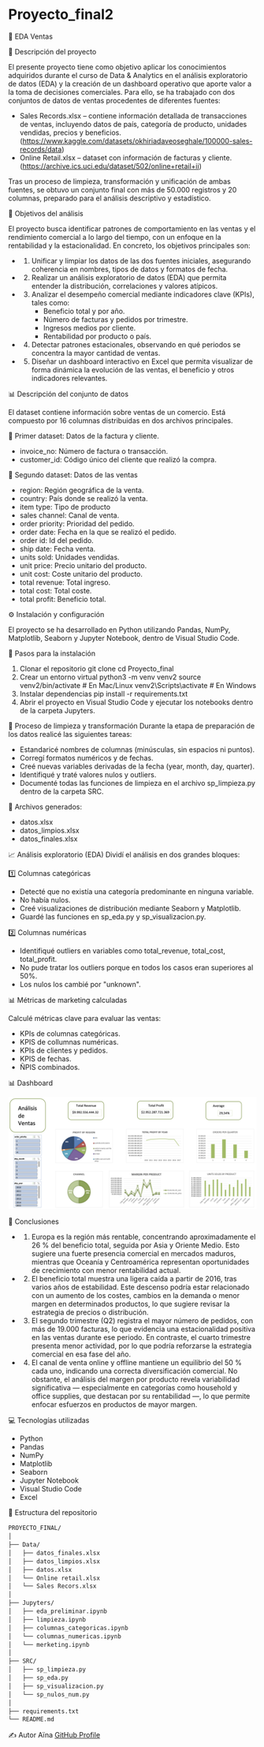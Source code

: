 # Proyecto_final2
🏦 EDA Ventas

📘 Descripción del proyecto

El presente proyecto tiene como objetivo aplicar los conocimientos adquiridos durante el curso de Data & Analytics en el análisis exploratorio de datos (EDA) y la creación de un dashboard operativo que aporte valor a la toma de decisiones comerciales.
Para ello, se ha trabajado con dos conjuntos de datos de ventas procedentes de diferentes fuentes:
- Sales Records.xlsx – contiene información detallada de transacciones de ventas, incluyendo datos de país, categoría de producto, unidades vendidas, precios y beneficios. (https://www.kaggle.com/datasets/okhiriadaveoseghale/100000-sales-records/data)
- Online Retail.xlsx – dataset con información de facturas y cliente. (https://archive.ics.uci.edu/dataset/502/online+retail+ii)

Tras un proceso de limpieza, transformación y unificación de ambas fuentes, se obtuvo un conjunto final con más de 50.000 registros y 20 columnas, preparado para el análisis descriptivo y estadístico.

🎯 Objetivos del análisis

El proyecto busca identificar patrones de comportamiento en las ventas y el rendimiento comercial a lo largo del tiempo, con un enfoque en la rentabilidad y la estacionalidad.
En concreto, los objetivos principales son:
- 1. Unificar y limpiar los datos de las dos fuentes iniciales, asegurando coherencia en nombres, tipos de datos y formatos de fecha.
- 2. Realizar un análisis exploratorio de datos (EDA) que permita entender la distribución, correlaciones y valores atípicos.
- 3. Analizar el desempeño comercial mediante indicadores clave (KPIs), tales como:
      - Beneficio total y por año.
      - Número de facturas y pedidos por trimestre.
      - Ingresos medios por cliente.
      - Rentabilidad por producto o país.
- 4. Detectar patrones estacionales, observando en qué periodos se concentra la mayor cantidad de ventas.
- 5. Diseñar un dashboard interactivo en Excel que permita visualizar de forma dinámica la evolución de las ventas, el beneficio y otros indicadores relevantes.

📊 Descripción del conjunto de datos

El dataset contiene información sobre ventas de un comercio. Está compuesto por 16 columnas distribuidas en dos archivos principales.

🧩 Primer dataset: Datos de la factura y cliente.

- invoice_no: Número de factura o transacción. 
- customer_id: Código único del cliente que realizó la compra.

👥 Segundo dataset: Datos de las ventas

- region: Región geográfica de la venta.
- country: País donde se realizó la venta.
- item type: Tipo de producto
- sales channel: Canal de venta.
- order priority: Prioridad del pedido.
- order date: Fecha en la que se realizó el pedido.
- order id: Id del pedido.
- ship date: Fecha venta.
- units sold: Unidades vendidas.
- unit price: Precio unitario del producto.
- unit cost: Coste unitario del producto.
- total revenue: Total ingreso.
- total cost: Total coste.
- total profit: Beneficio total.

⚙️ Instalación y configuración 

El proyecto se ha desarrollado en Python utilizando Pandas, NumPy, Matplotlib, Seaborn y Jupyter Notebook, dentro de Visual Studio Code.

🔧 Pasos para la instalación

  1. Clonar el repositorio
  git clone 
  cd Proyecto_final
  2. Crear un entorno virtual
  python3 -m venv venv2
  source venv2/bin/activate   # En Mac/Linux
  venv2\Scripts\activate      # En Windows
  3. Instalar dependencias
  pip install -r requirements.txt
  4. Abrir el proyecto en Visual Studio Code y ejecutar los notebooks dentro de la carpeta Jupyters.

🧹 Proceso de limpieza y transformación Durante la etapa de preparación de los datos realicé las siguientes tareas:

- Estandaricé nombres de columnas (minúsculas, sin espacios ni puntos).
- Corregí formatos numéricos y de fechas.
- Creé nuevas variables derivadas de la fecha (year, month, day, quarter).
- Identifiqué y traté valores nulos y outliers.
- Documenté todas las funciones de limpieza en el archivo sp_limpieza.py dentro de la carpeta SRC.

📁 Archivos generados: 
- datos.xlsx
- datos_limpios.xlsx
- datos_finales.xlsx

📈 Análisis exploratorio (EDA) Dividí el análisis en dos grandes bloques:

1️⃣ Columnas categóricas

- Detecté que no existía una categoría predominante en ninguna variable.
- No había nulos.
- Creé visualizaciones de distribución mediante Seaborn y Matplotlib.
- Guardé las funciones en sp_eda.py y sp_visualizacion.py.

2️⃣ Columnas numéricas

- Identifiqué outliers en variables como total_revenue, total_cost, total_profit.
- No pude tratar los outliers porque en todos los casos eran superiores al 50%.
- Los nulos los cambié por "unknown".

📊 Métricas de marketing calculadas

Calculé métricas clave para evaluar las ventas:

- KPIs de columnas categóricas.
- KPIS de collumnas numéricas.
- KPIs de clientes y pedidos.
- KPIS de fechas.
- ÑPIS combinados.

📊 Dashboard


<div style="text-align: center;">
   <img src="Dashboard.png" alt="Esquema" />
   </div>


🧭 Conclusiones 

- 1. Europa es la región más rentable, concentrando aproximadamente el 26 % del beneficio total, seguida por Asia y Oriente Medio. Esto sugiere una fuerte presencia comercial en mercados maduros, mientras que Oceanía y Centroamérica representan oportunidades de crecimiento con menor rentabilidad actual.
- 2. El beneficio total muestra una ligera caída a partir de 2016, tras varios años de estabilidad. Este descenso podría estar relacionado con un aumento de los costes, cambios en la demanda o menor margen en determinados productos, lo que sugiere revisar la estrategia de precios o distribución.
- 3. El segundo trimestre (Q2) registra el mayor número de pedidos, con más de 19.000 facturas, lo que evidencia una estacionalidad positiva en las ventas durante ese periodo. En contraste, el cuarto trimestre presenta menor actividad, por lo que podría reforzarse la estrategia comercial en esa fase del año.
- 4. El canal de venta online y offline mantiene un equilibrio del 50 % cada uno, indicando una correcta diversificación comercial. No obstante, el análisis del margen por producto revela variabilidad significativa — especialmente en categorías como household y office supplies, que destacan por su rentabilidad —, lo que permite enfocar esfuerzos en productos de mayor margen.

💻 Tecnologías utilizadas

- Python
- Pandas
- NumPy
- Matplotlib
- Seaborn
- Jupyter Notebook
- Visual Studio Code
- Excel

🧩 Estructura del repositorio

```bash
PROYECTO_FINAL/
│
├── Data/
│   ├── datos_finales.xlsx
│   ├── datos_limpios.xlsx
│   ├── datos.xlsx
│   └── Online retail.xlsx
│   └── Sales Recors.xlsx
│
├── Jupyters/
│   ├── eda_preliminar.ipynb
│   ├── limpieza.ipynb
│   ├── columnas_categoricas.ipynb
│   └── columnas_numericas.ipynb
│   └── merketing.ipynb
│
├── SRC/
│   ├── sp_limpieza.py
│   ├── sp_eda.py
│   ├── sp_visualizacion.py
│   └── sp_nulos_num.py
│
├── requirements.txt
└── README.md
```
✍️ Autor
 Aïna [GitHub Profile](https://github.com/Ainamg)
